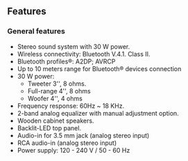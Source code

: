 ## Features

### General features

- Stereo sound system with 30 W power.
- Wireless connectivity: Bluetooth V.4.1. Class II.
- Bluetooth profiles®: A2DP; AVRCP
- Up to 10 meters range for Bluetooth® devices connection
- 30 W power:
  -  Tweeter 3'', 8 ohms.
  -  Full-range 4'', 8 ohms
  -  Woofer 4'', 4 ohms
- Frequency response: 60Hz ~ 18 KHz.
- 2-band analog equalizer with manual adjustment option.
- Wooden cabinet speakers.
- Backlit-LED top panel.
- Audio-in for 3.5 mm jack (analog stereo input)
- RCA audio-in (analog stereo input)
- Power supply: 120 - 240 V / 50 - 60 Hz

